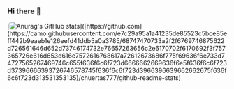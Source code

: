 ### Hi there 👋

<!--
**chuertas777/chuertas777** is a ✨ _special_ ✨ repository because its `README.md` (this file) appears on your GitHub profile.

Here are some ideas to get you started:

- 🔭 I’m currently working on ...
- 🌱 I’m currently learning ...
- 👯 I’m looking to collaborate on ...
- 🤔 I’m looking for help with ...
- 💬 Ask me about ...
- 📫 How to reach me: ...
- 😄 Pronouns: ...
- ⚡ Fun fact: ...
-->

[![Anurag's GitHub stats]([https://github-readme-stats.vercel.app](https://camo.githubusercontent.com/e7c29a95a1a41235de85523c5bce85eff442b9eaeb1e126eefd41ddb5a0a3785/68747470733a2f2f6769746875622d726561646d652d73746174732e76657263656c2e6170702f6170692f3f757365726e616d653d616e7572616768617a72612673686f775f69636f6e733d74727565267469746c655f636f6c6f723d6666662669636f6e5f636f6c6f723d37396666393726746578745f636f6c6f723d3966396639662662675f636f6c6f723d313531353135)/api?username=chuertas777)]([https://github.com](https://camo.githubusercontent.com/e7c29a95a1a41235de85523c5bce85eff442b9eaeb1e126eefd41ddb5a0a3785/68747470733a2f2f6769746875622d726561646d652d73746174732e76657263656c2e6170702f6170692f3f757365726e616d653d616e7572616768617a72612673686f775f69636f6e733d74727565267469746c655f636f6c6f723d6666662669636f6e5f636f6c6f723d37396666393726746578745f636f6c6f723d3966396639662662675f636f6c6f723d313531353135)/chuertas777/github-readme-stats)

<!--
https://camo.githubusercontent.com/e7c29a95a1a41235de85523c5bce85eff442b9eaeb1e126eefd41ddb5a0a3785/68747470733a2f2f6769746875622d726561646d652d73746174732e76657263656c2e6170702f6170692f3f757365726e616d653d616e7572616768617a72612673686f775f69636f6e733d74727565267469746c655f636f6c6f723d6666662669636f6e5f636f6c6f723d37396666393726746578745f636f6c6f723d3966396639662662675f636f6c6f723d313531353135

-->
